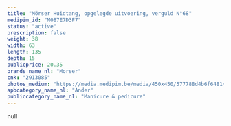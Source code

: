 ```yaml
---
title: "Mörser Huidtang, opgelegde uitvoering, verguld N°68"
medipim_id: "M087E7D3F7"
status: "active"
prescription: false
weight: 38
width: 63
length: 135
depth: 15
publicprice: 20.35
brands_name_nl: "Morser"
cnk: "2913085"
photos_medium: "https://media.medipim.be/media/450x450/577788d4b6f64814ba3aa0189923e56b1f366515.jpg"
apbcategory_name_nl: "Ander"
publiccategory_name_nl: "Manicure & pedicure"
---
```

null

